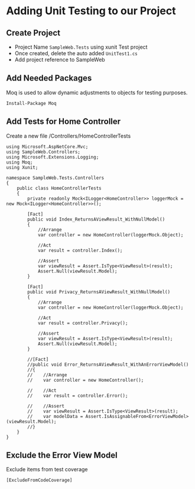 # Adding Unit Testing to our Project

## Create Project

* Project Name `SampleWeb.Tests` using xunit Test project
* Once created, delete the auto added `UnitTest1.cs`
* Add project reference to SampleWeb

## Add Needed Packages

Moq is used to allow dynamic adjustments to objects for testing purposes.

```
Install-Package Moq
```

## Add Tests for Home Controller

Create a new file /Controllers/HomeControllerTests

```
using Microsoft.AspNetCore.Mvc;
using SampleWeb.Controllers;
using Microsoft.Extensions.Logging;
using Moq;
using Xunit;

namespace SampleWeb.Tests.Controllers
{
    public class HomeControllerTests
    {
        private readonly Mock<ILogger<HomeController>> loggerMock = new Mock<ILogger<HomeController>>();

        [Fact]
        public void Index_ReturnsAViewResult_WithNullModel()
        {
            //Arrange
            var controller = new HomeController(loggerMock.Object);

            //Act
            var result = controller.Index();

            //Assert
            var viewResult = Assert.IsType<ViewResult>(result);
            Assert.Null(viewResult.Model);
        }

        [Fact]
        public void Privacy_ReturnsAViewResult_WithNullModel()
        {
            //Arrange
            var controller = new HomeController(loggerMock.Object);

            //Act
            var result = controller.Privacy();

            //Assert
            var viewResult = Assert.IsType<ViewResult>(result);
            Assert.Null(viewResult.Model);
        }

        //[Fact]
        //public void Error_ReturnsAViewResult_WithAnErrorViewModel()
        //{
        //    //Arrange
        //    var controller = new HomeController();

        //    //Act
        //    var result = controller.Error();

        //    //Assert
        //    var viewResult = Assert.IsType<ViewResult>(result);
        //    var modelData = Assert.IsAssignableFrom<ErrorViewModel>(viewResult.Model);
        //}
    }
}
```

## Exclude the Error View Model

Exclude items from test coverage

```
[ExcludeFromCodeCoverage]
```

